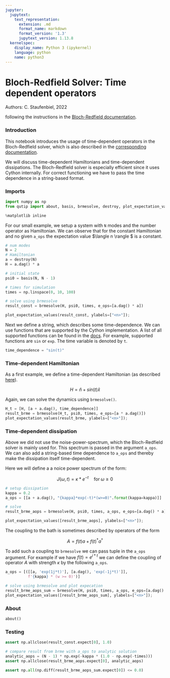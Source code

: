 ```yaml
---
jupyter:
  jupytext:
    text_representation:
      extension: .md
      format_name: markdown
      format_version: '1.3'
      jupytext_version: 1.13.8
  kernelspec:
    display_name: Python 3 (ipykernel)
    language: python
    name: python3
---
```


# Bloch-Redfield Solver: Time dependent operators

Authors: C. Staufenbiel, 2022

following the instructions in the [Bloch-Redfield documentation](https://qutip.org/docs/latest/guide/dynamics/dynamics-bloch-redfield.html?#time-dependent-bloch-redfield-dynamics).

### Introduction
This notebook introduces the usage of time-dependent operators in the Bloch-Redfield solver, which is also described in the [corresponding documentation](https://qutip.org/docs/latest/guide/dynamics/dynamics-bloch-redfield.html?#time-dependent-bloch-redfield-dynamics).

We will discuss time-dependent Hamiltonians and time-dependent dissipations. The Bloch-Redfield solver is especially efficient since it uses Cython internally. For correct functioning we have to pass the time dependence in a string-based format. 

### Imports

```python
import numpy as np
from qutip import about, basis, brmesolve, destroy, plot_expectation_values

%matplotlib inline
```

For our small example, we setup a system with `N` modes and the number operator as Hamiltonian. We can observe that for the constant Hamiltonian and no given `a_ops` the expectation value $\langle n \rangle $ is a constant.

```python
# num modes
N = 2
# Hamiltonian
a = destroy(N)
H = a.dag() * a

# initial state
psi0 = basis(N, N - 1)

# times for simulation
times = np.linspace(0, 10, 100)

# solve using brmesolve
result_const = brmesolve(H, psi0, times, e_ops=[a.dag() * a])
```

```python
plot_expectation_values(result_const, ylabels=["<n>"]);
```

Next we define a string, which describes some time-dependence. We can use functions that are supported by the Cython implementation. A list of all supported functions can be found in the  [docs](https://qutip.org/docs/latest/guide/dynamics/dynamics-time.html#time). For example, supported functions are `sin` or `exp`. The time variable is denoted by `t`.

```python
time_dependence = "sin(t)"
```

### Time-dependent Hamiltonian

As a first example, we define a time-dependent Hamiltonian (as described [here](https://qutip.org/docs/latest/guide/dynamics/dynamics-time.html)). 

$$ H = \hat{n} + sin(t) \hat{x} $$

Again, we can solve the dynamics using `brmesolve()`.

```python
H_t = [H, [a + a.dag(), time_dependence]]
result_brme = brmesolve(H_t, psi0, times, e_ops=[a * a.dag()])
plot_expectation_values(result_brme, ylabels=["<n>"]);
```

### Time-dependent dissipation

Above we did not use the noise-power-spectrum, which the Bloch-Redfield solver is mainly used for. This spectrum is passed in the argument `a_ops`. We can also add a string-based time dependence to `a_ops` and thereby make the dissipation itself time-dependent. 

Here we will define a a noice power spectrum of the form:

$$ J(\omega, t) = \kappa * e^{-t} \quad \text{for} \; \omega \geq 0$$

```python
# setup dissipation
kappa = 0.2
a_ops = [[a + a.dag(), "{kappa}*exp(-t)*(w>=0)".format(kappa=kappa)]]

# solve
result_brme_aops = brmesolve(H, psi0, times, a_ops, e_ops=[a.dag() * a])

plot_expectation_values([result_brme_aops], ylabels=["<n>"]);
```

The coupling to the bath is sometimes described by operators of the form

$$ A = f(t)a + f(t)^* a^\dagger $$

To add such a coupling to `brmesolve` we can pass tuple in the `a_ops` argument. For example if we have $f(t) = e^{i * t}$ we can define the coupling of operator $A$ with strength $\kappa$ by the following `a_ops`.

```python
a_ops = [([[a, 'exp(1j*t)'], [a.dag(), 'exp(-1j*t)']],
          f'{kappa} * (w >= 0)')]

# solve using brmesolve and plot expecation
result_brme_aops_sum = brmesolve(H, psi0, times, a_ops, e_ops=[a.dag() * a])
plot_expectation_values([result_brme_aops_sum], ylabels=["<n>"]);
```

### About

```python
about()
```

### Testing

```python
assert np.allclose(result_const.expect[0], 1.0)

# compare result from brme with a_ops to analytic solution
analytic_aops = (N - 1) * np.exp(-kappa * (1.0 - np.exp(-times)))
assert np.allclose(result_brme_aops.expect[0], analytic_aops)

assert np.all(np.diff(result_brme_aops_sum.expect[0]) <= 0.0)
```
